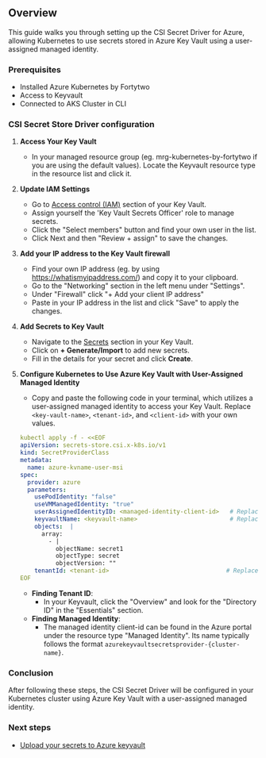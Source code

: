 ## Overview
This guide walks you through setting up the CSI Secret Driver for Azure, allowing Kubernetes to use secrets stored in Azure Key Vault using a user-assigned managed identity.

### Prerequisites
- Installed Azure Kubernetes by Fortytwo
- Access to Keyvault
- Connected to AKS Cluster in CLI

### CSI Secret Store Driver configuration

1. **Access Your Key Vault**
   - In your managed resource group (eg. mrg-kubernetes-by-fortytwo if you are using the default values). Locate the Keyvault resource type in the resource list and click it. 

2. **Update IAM Settings**
   - Go to [Access control (IAM)](https://docs.microsoft.com/en-us/azure/key-vault/general/rbac-guide) section of your Key Vault.
   - Assign yourself the 'Key Vault Secrets Officer' role to manage secrets.
   - Click the "Select members" button and find your own user in the list.
   - Click Next and then "Review + assign" to save the changes.

3. **Add your IP address to the Key Vault firewall**
   - Find your own IP address (eg. by using https://whatismyipaddress.com/) and copy it to your clipboard.
   - Go to the "Networking" section in the left menu under "Settings".
   - Under "Firewall" click "+ Add your client IP address"
   - Paste in your IP address in the list and click "Save" to apply the changes.

4. **Add Secrets to Key Vault**
   - Navigate to the [Secrets](https://docs.microsoft.com/en-us/azure/key-vault/secrets/about-secrets) section in your Key Vault.
   - Click on **+ Generate/Import** to add new secrets.
   - Fill in the details for your secret and click **Create**.

5. **Configure Kubernetes to Use Azure Key Vault with User-Assigned Managed Identity**
   - Copy and paste the following code in your terminal, which utilizes a user-assigned managed identity to access your Key Vault. Replace `<key-vault-name>`, `<tenant-id>`, and `<client-id>` with your own values.

    ```yaml
    kubectl apply -f - <<EOF
    apiVersion: secrets-store.csi.x-k8s.io/v1
    kind: SecretProviderClass
    metadata:
      name: azure-kvname-user-msi
    spec:
      provider: azure
      parameters:
        usePodIdentity: "false"
        useVMManagedIdentity: "true"
        userAssignedIdentityID: <managed-identity-client-id>   # Replace with the clientID of the managed identity
        keyvaultName: <keyvault-name>                          # Replace with your Key Vault name
        objects:  |
          array:
            - |
              objectName: secret1
              objectType: secret
              objectVersion: ""
        tenantId: <tenant-id>                                 # Replace with your Azure tenant ID
    EOF
    ```
    - **Finding Tenant ID**:
      - In your Keyvault, click the "Overview" and look for the "Directory ID" in the "Essentials" section.
    - **Finding Managed Identity**:
      - The managed identity client-id can be found in the Azure portal under the resource type "Managed Identity". Its name typically follows the format `azurekeyvaultsecretsprovider-{cluster-name}`.

### Conclusion
After following these steps, the CSI Secret Driver will be configured in your Kubernetes cluster using Azure Key Vault with a user-assigned managed identity.

### Next steps

- [Upload your secrets to Azure keyvault](./5.%20Upload%20secrets.md)